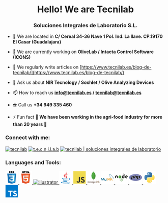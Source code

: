 <h1 align="center">Hello! We are Tecnilab</h1>
<h3 align="center">Soluciones Integrales de Laboratorio S.L.</h3>

- 📍 We are located in **C/ Cereal 34-36 Nave 1 Pol. Ind. La llave. CP.19170 El Casar (Guadalajara)**

- 🔭 We are currently working on **OliveLab / Intacta Control Software (ICONS)**

- 📝 We regularly write articles on [https://www.tecnilab.es/blog-de-tecnilab/](https://www.tecnilab.es/blog-de-tecnilab/)

- 💬 Ask us about **NIR Tecnology / Soxhlet / Olive Analyzing Devices**

- 📫 How to reach us **info@tecnilab.es / tecnilab@tecnilab.es**

- ☎️ Call us **+34 949 335 460**

- ⚡ Fun fact **🫠 We have been working in the agri-food industry for more than 20 years 🫠**

<h3 align="left">Connect with me:</h3>
<p align="left">
<a href="https://www.linkedin.com/company/tecnilab/972xBw" target="blank"><img align="center" src="https://raw.githubusercontent.com/rahuldkjain/github-profile-readme-generator/master/src/images/icons/Social/linked-in-alt.svg" alt="tecnilab" height="30" width="40" /></a>
<a href="https://instagram.com/t.e.c.n.i.l.a.b" target="blank"><img align="center" src="https://raw.githubusercontent.com/rahuldkjain/github-profile-readme-generator/master/src/images/icons/Social/instagram.svg" alt="t.e.c.n.i.l.a.b" height="30" width="40" /></a>
<a href="https://www.youtube.com/channel/UCLsGHakPNP0VYTX0o972xBw" target="blank"><img align="center" src="https://raw.githubusercontent.com/rahuldkjain/github-profile-readme-generator/master/src/images/icons/Social/youtube.svg" alt="tecnilab | soluciones integrales de laboratorio" height="30" width="40" /></a>
</p>

<h3 align="left">Languages and Tools:</h3>
<p align="left"> <a href="https://www.w3schools.com/css/" target="_blank" rel="noreferrer"> <img src="https://raw.githubusercontent.com/devicons/devicon/master/icons/css3/css3-original-wordmark.svg" alt="css3" width="40" height="40"/> </a> <a href="https://www.w3.org/html/" target="_blank" rel="noreferrer"> <img src="https://raw.githubusercontent.com/devicons/devicon/master/icons/html5/html5-original-wordmark.svg" alt="html5" width="40" height="40"/> </a> <a href="https://www.adobe.com/in/products/illustrator.html" target="_blank" rel="noreferrer"> <img src="https://www.vectorlogo.zone/logos/adobe_illustrator/adobe_illustrator-icon.svg" alt="illustrator" width="40" height="40"/> </a> <a href="https://www.java.com" target="_blank" rel="noreferrer"> <img src="https://raw.githubusercontent.com/devicons/devicon/master/icons/java/java-original.svg" alt="java" width="40" height="40"/> </a> <a href="https://developer.mozilla.org/en-US/docs/Web/JavaScript" target="_blank" rel="noreferrer"> <img src="https://raw.githubusercontent.com/devicons/devicon/master/icons/javascript/javascript-original.svg" alt="javascript" width="40" height="40"/> </a> <a href="https://www.mongodb.com/" target="_blank" rel="noreferrer"> <img src="https://raw.githubusercontent.com/devicons/devicon/master/icons/mongodb/mongodb-original-wordmark.svg" alt="mongodb" width="40" height="40"/> </a> <a href="https://www.mysql.com/" target="_blank" rel="noreferrer"> <img src="https://raw.githubusercontent.com/devicons/devicon/master/icons/mysql/mysql-original-wordmark.svg" alt="mysql" width="40" height="40"/> </a> <a href="https://nodejs.org" target="_blank" rel="noreferrer"> <img src="https://raw.githubusercontent.com/devicons/devicon/master/icons/nodejs/nodejs-original-wordmark.svg" alt="nodejs" width="40" height="40"/> </a> <a href="https://www.php.net" target="_blank" rel="noreferrer"> <img src="https://raw.githubusercontent.com/devicons/devicon/master/icons/php/php-original.svg" alt="php" width="40" height="40"/> </a> <a href="https://www.python.org" target="_blank" rel="noreferrer"> <img src="https://raw.githubusercontent.com/devicons/devicon/master/icons/python/python-original.svg" alt="python" width="40" height="40"/> </a> <a href="https://www.typescriptlang.org/" target="_blank" rel="noreferrer"> <img src="https://raw.githubusercontent.com/devicons/devicon/master/icons/typescript/typescript-original.svg" alt="typescript" width="40" height="40"/> </a> </p>
